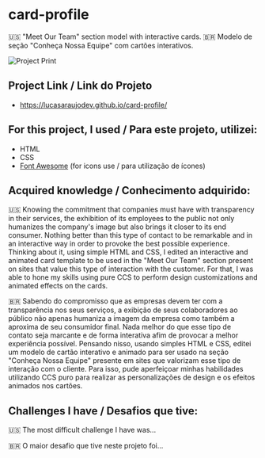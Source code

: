 # card-profile
 🇺🇸 "Meet Our Team" section model with interactive cards. 
 🇧🇷 Modelo de seção "Conheça Nossa Equipe" com cartões interativos.
 
 
![Project Print](/print.jpg)
 

## Project Link / Link do Projeto
 * https://lucasaraujodev.github.io/card-profile/
 

## For this project, I used / Para este projeto, utilizei:
 * HTML
 * CSS
 * [Font Awesome](https://fontawesome.com/) (for icons use / para utilização de ícones)


## Acquired knowledge / Conhecimento adquirido:
 🇺🇸 Knowing the commitment that companies must have with transparency in their services, the exhibition of its employees to the public not only humanizes the company's image but also brings it closer to its end consumer. Nothing better than this type of contact to be remarkable and in an interactive way in order to provoke the best possible experience. Thinking about it, using simple HTML and CSS, I edited an interactive and animated card template to be used in the "Meet Our Team" section present on sites that value this type of interaction with the customer. For that, I was able to hone my skills using pure CCS to perform design customizations and animated effects on the cards.
 
 🇧🇷 Sabendo do compromisso que as empresas devem ter com a transparência nos seus serviços, a exibição de seus colaboradores ao público não apenas humaniza a imagem da empresa como também a aproxima de seu consumidor final. Nada melhor do que esse tipo de contato seja marcante e de forma interativa afim de provocar a melhor experiência possível. Pensando nisso, usando simples HTML e CSS, editei um modelo de cartão interativo e animado para ser usado na seção "Conheça Nossa Equipe" presente em sites que valorizam esse tipo de interação com o cliente. Para isso, pude aperfeiçoar minhas habilidades utilizando CCS puro para realizar as personalizações de design e os efeitos animados nos cartões.


## Challenges I have / Desafios que tive:
 🇺🇸 The most difficult challenge I have was...
 
 🇧🇷 O maior desafio que tive neste projeto foi...
